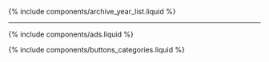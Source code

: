 ---
---

{% include components/archive_year_list.liquid %}

--------

{% include components/ads.liquid %}

{% include components/buttons_categories.liquid %}

